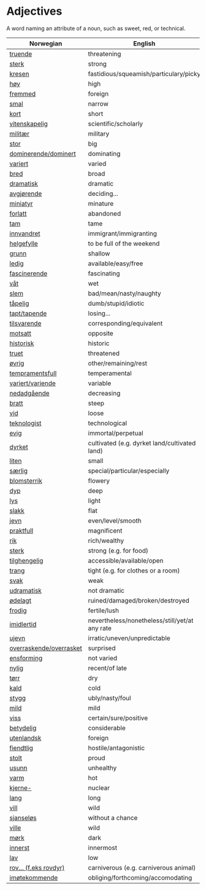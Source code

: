 # Adjectives

A word naming an attribute of a noun, such as sweet, red, or technical.

| Norwegian | English |
| --- | --- |
| [truende](https://www.ordnett.no/search?language=no&phrase=truende) | threatening |
| [sterk](https://www.ordnett.no/search?language=no&phrase=sterk) | strong |
| [kresen](https://www.ordnett.no/search?language=no&phrase=kresen) | fastidious/squeamish/particulary/picky |
| [høy](https://www.ordnett.no/search?language=no&phrase=høy) | high |
| [fremmed](https://www.ordnett.no/search?language=no&phrase=fremmed) | foreign |
| [smal](https://www.ordnett.no/search?language=no&phrase=smal) | narrow |
| [kort](https://www.ordnett.no/search?language=no&phrase=kort) | short |
| [vitenskapelig](https://www.ordnett.no/search?language=no&phrase=vitenskapelig) | scientific/scholarly |
| [militær](https://www.ordnett.no/search?language=no&phrase=militær) | military |
| [stor](https://www.ordnett.no/search?language=no&phrase=stor) | big |
| [dominerende/dominert](https://www.ordnett.no/search?language=no&phrase=dominerende/dominert) | dominating |
| [variert](https://www.ordnett.no/search?language=no&phrase=variert) | varied |
| [bred](https://www.ordnett.no/search?language=no&phrase=bred) | broad |
| [dramatisk](https://www.ordnett.no/search?language=no&phrase=dramatisk) | dramatic |
| [avgjørende](https://www.ordnett.no/search?language=no&phrase=avgjørende) | deciding... |
| [miniatyr](https://www.ordnett.no/search?language=no&phrase=miniatyr) | minature |
| [forlatt](https://www.ordnett.no/search?language=no&phrase=forlatt) | abandoned |
| [tam](https://www.ordnett.no/search?language=no&phrase=tam) | tame |
| [innvandret](https://www.ordnett.no/search?language=no&phrase=innvandret) | immigrant/immigranting |
| [helgefylle](https://www.ordnett.no/search?language=no&phrase=helgefylle) | to be full of the weekend |
| [grunn](https://www.ordnett.no/search?language=no&phrase=grunn) | shallow |
| [ledig](https://www.ordnett.no/search?language=no&phrase=ledig) | available/easy/free |
| [fascinerende](https://www.ordnett.no/search?language=no&phrase=fascinerende) | fascinating |
| [våt](https://www.ordnett.no/search?language=no&phrase=våt) | wet |
| [slem](https://www.ordnett.no/search?language=no&phrase=slem) | bad/mean/nasty/naughty |
| [tåpelig](https://www.ordnett.no/search?language=no&phrase=tåpelig) | dumb/stupid/idiotic |
| [tapt/tapende](https://www.ordnett.no/search?language=no&phrase=tapt/tapende) | losing... |
| [tilsvarende](https://www.ordnett.no/search?language=no&phrase=tilsvarende) | corresponding/equivalent |
| [motsatt](https://www.ordnett.no/search?language=no&phrase=motsatt) | opposite |
| [historisk](https://www.ordnett.no/search?language=no&phrase=historisk) | historic |
| [truet](https://www.ordnett.no/search?language=no&phrase=truet) | threatened |
| [øvrig](https://www.ordnett.no/search?language=no&phrase=øvrig) | other/remaining/rest |
| [tempramentsfull](https://www.ordnett.no/search?language=no&phrase=tempramentsfull) | temperamental |
| [variert/variende](https://www.ordnett.no/search?language=no&phrase=variert/variende) | variable |
| [nedadgående](https://www.ordnett.no/search?language=no&phrase=nedadgående) | decreasing |
| [bratt](https://www.ordnett.no/search?language=no&phrase=bratt) | steep |
| [vid](https://www.ordnett.no/search?language=no&phrase=vid) | loose |
| [teknologist](https://www.ordnett.no/search?language=no&phrase=teknologist) | technological |
| [evig](https://www.ordnett.no/search?language=no&phrase=evig) | immortal/perpetual |
| [dyrket](https://www.ordnett.no/search?language=no&phrase=dyrket) | cultivated (e.g. dyrket land/cultivated land) |
| [liten](https://www.ordnett.no/search?language=no&phrase=liten) | small |
| [særlig](https://www.ordnett.no/search?language=no&phrase=særlig) | special/particular/especially |
| [blomsterrik](https://www.ordnett.no/search?language=no&phrase=blomsterrik) | flowery |
| [dyp](https://www.ordnett.no/search?language=no&phrase=dyp) | deep |
| [lys](https://www.ordnett.no/search?language=no&phrase=lys) | light |
| [slakk](https://www.ordnett.no/search?language=no&phrase=slakk) | flat |
| [jevn](https://www.ordnett.no/search?language=no&phrase=jevn) | even/level/smooth |
| [praktfull](https://www.ordnett.no/search?language=no&phrase=praktfull) | magnificent |
| [rik](https://www.ordnett.no/search?language=no&phrase=rik) | rich/wealthy |
| [sterk](https://www.ordnett.no/search?language=no&phrase=sterk) | strong (e.g. for food) |
| [tilghengelig](https://www.ordnett.no/search?language=no&phrase=tilghengelig) | accessible/available/open |
| [trang](https://www.ordnett.no/search?language=no&phrase=trang) | tight (e.g. for clothes or a room) |
| [svak](https://www.ordnett.no/search?language=no&phrase=svak) | weak |
| [udramatisk](https://www.ordnett.no/search?language=no&phrase=udramatisk) | not dramatic |
| [ødelagt](https://www.ordnett.no/search?language=no&phrase=ødelagt) | ruined/damaged/broken/destroyed |
| [frodig](https://www.ordnett.no/search?language=no&phrase=frodig) | fertile/lush |
| [imidlertid](https://www.ordnett.no/search?language=no&phrase=imidlertid) | nevertheless/nonetheless/still/yet/at any rate |
| [ujevn](https://www.ordnett.no/search?language=no&phrase=ujevn) | irratic/uneven/unpredictable |
| [overraskende/overrasket](https://www.ordnett.no/search?language=no&phrase=overraskende/overrasket) | surprised |
| [ensforming](https://www.ordnett.no/search?language=no&phrase=ensforming) | not varied |
| [nylig](https://www.ordnett.no/search?language=no&phrase=nylig) | recent/of late |
| [tørr](https://www.ordnett.no/search?language=no&phrase=tørr) | dry |
| [kald](https://www.ordnett.no/search?language=no&phrase=kald) | cold |
| [stygg](https://www.ordnett.no/search?language=no&phrase=stygg) | ubly/nasty/foul |
| [mild](https://www.ordnett.no/search?language=no&phrase=mild) | mild |
| [viss](https://www.ordnett.no/search?language=no&phrase=viss) | certain/sure/positive |
| [betydelig](https://www.ordnett.no/search?language=no&phrase=betydelig) | considerable |
| [utenlandsk](https://www.ordnett.no/search?language=no&phrase=utenlandsk) | foreign |
| [fiendtlig](https://www.ordnett.no/search?language=no&phrase=fiendtlig) | hostile/antagonistic |
| [stolt](https://www.ordnett.no/search?language=no&phrase=stolt) | proud |
| [usunn](https://www.ordnett.no/search?language=no&phrase=usunn) | unhealthy |
| [varm](https://www.ordnett.no/search?language=no&phrase=varm) | hot |
| [kjerne-](https://www.ordnett.no/search?language=no&phrase=kjerne-) | nuclear |
| [lang](https://www.ordnett.no/search?language=no&phrase=lang) | long |
| [vill](https://www.ordnett.no/search?language=no&phrase=vill) | wild |
| [sjanseløs](https://www.ordnett.no/search?language=no&phrase=sjanseløs) | without a chance |
| [ville](https://www.ordnett.no/search?language=no&phrase=ville) | wild |
| [mørk](https://www.ordnett.no/search?language=no&phrase=mørk) | dark |
| [innerst](https://www.ordnett.no/search?language=no&phrase=innerst) | innermost |
| [lav](https://www.ordnett.no/search?language=no&phrase=lav) | low |
| [rov... (f.eks rovdyr)](https://www.ordnett.no/search?language=no&phrase=rov...%20(f.eks%20rovdyr)) | carniverous (e.g. carniverous animal) |
| [imøtekommende](https://www.ordnett.no/search?language=no&phrase=imøtekommende) | obliging/forthcoming/accomodating |

